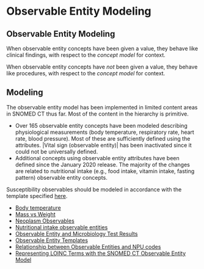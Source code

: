 # Observable Entity Modeling

## Observable Entity Modeling

When observable entity concepts have been given a value, they behave like clinical findings, with respect to the _concept model_ for context.

When observable entity concepts have _not_ been given a value, they behave like procedures, with respect to the _concept_ _model_ for context.

## Modeling

The observable entity model has been implemented in limited content areas in SNOMED CT thus far. Most of the content in the hierarchy is primitive.

* Over 165 observable entity concepts have been modeled describing physiological measurements (body temperature, respiratory rate, heart rate, blood pressure). Most of these are sufficiently defined using the attributes. |Vital sign (observable entity)| has been inactivated since it could not be universally defined.
* Additional concepts using observable entity attributes have been defined since the January 2020 release. The majority of the changes are related to nutritional intake (e.g., food intake, vitamin intake, fasting pattern) observable entity concepts.

Susceptibility observables should be modeled in accordance with the template specified [here](https://prod-confluence.ihtsdotools.org/display/SCTEMPLATES/Susceptibility+observable+\(observable+entity\)+-+v2.0).

* [Body temperature](../../observable-entity/body-temperature.md)
* [Mass vs Weight](../../observable-entity/mass-vs-weight.md)
* [Neoplasm Observables](../../observable-entity/neoplasm-observables.md)
* [Nutritional intake observable entities](../../observable-entity/nutritional-intake-observable-entities.md)
* [Observable Entity and Microbiology Test Results](../../observable-entity/observable-entity-and-microbiology-test-results.md)
* [Observable Entity Templates](../../observable-entity/observable-entity-templates.md)
* [Relationship between Observable Entities and NPU codes](../../observable-entity/relationship-between-observable-entities-and-npu-codes.md)
* [Representing LOINC Terms with the SNOMED CT Observable Entity Model](../../observable-entity/representing-loinc-terms-with-the-snomed-ct-observable-entity-model.md)
